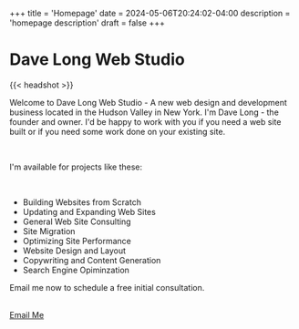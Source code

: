 +++
title = 'Homepage'
date = 2024-05-06T20:24:02-04:00
description = 'homepage description'
draft = false
+++

<h1 class='txt-center'>Dave Long Web Studio</h1> 

{{< headshot >}}

<p>Welcome to Dave Long Web Studio - A new web design and development business
located in the Hudson Valley in New York. I'm Dave Long - the founder and
owner. I'd be happy to work with you if you need a web site built or if you
need some work done on your existing site.</p> 

<br>

<p>I'm available for projects like these:</p> 

<br>

  <ul>
    <li>Building Websites from Scratch</li>
    <li>Updating and Expanding Web Sites</li>
    <li>General Web Site Consulting</li>
    <li>Site Migration</li>
    <li>Optimizing Site Performance</li>
    <li>Website Design and Layout</li>
    <li>Copywriting and Content Generation</li>
    <li>Search Engine Opiminzation</li>
  </ul>

<p class='txt-center'>Email me now to schedule a free initial consultation.</p> 

<br>

<div>
    <a 
      href="mailto:davelongdev@gmail.com"
    class="btn btn-center"
    >
      Email Me
    </a>
</div>

<br>
